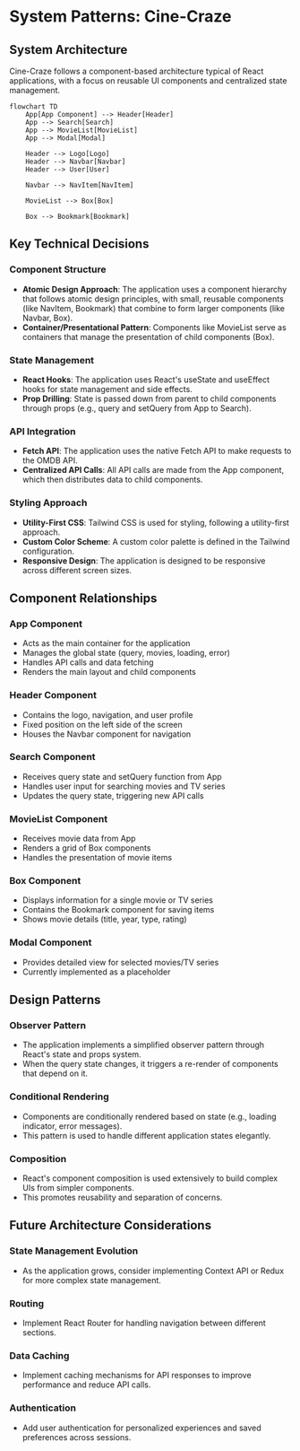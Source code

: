 # System Patterns: Cine-Craze

## System Architecture

Cine-Craze follows a component-based architecture typical of React applications, with a focus on reusable UI components and centralized state management.

```mermaid
flowchart TD
    App[App Component] --> Header[Header]
    App --> Search[Search]
    App --> MovieList[MovieList]
    App --> Modal[Modal]

    Header --> Logo[Logo]
    Header --> Navbar[Navbar]
    Header --> User[User]

    Navbar --> NavItem[NavItem]

    MovieList --> Box[Box]

    Box --> Bookmark[Bookmark]
```

## Key Technical Decisions

### Component Structure

- **Atomic Design Approach**: The application uses a component hierarchy that follows atomic design principles, with small, reusable components (like NavItem, Bookmark) that combine to form larger components (like Navbar, Box).
- **Container/Presentational Pattern**: Components like MovieList serve as containers that manage the presentation of child components (Box).

### State Management

- **React Hooks**: The application uses React's useState and useEffect hooks for state management and side effects.
- **Prop Drilling**: State is passed down from parent to child components through props (e.g., query and setQuery from App to Search).

### API Integration

- **Fetch API**: The application uses the native Fetch API to make requests to the OMDB API.
- **Centralized API Calls**: All API calls are made from the App component, which then distributes data to child components.

### Styling Approach

- **Utility-First CSS**: Tailwind CSS is used for styling, following a utility-first approach.
- **Custom Color Scheme**: A custom color palette is defined in the Tailwind configuration.
- **Responsive Design**: The application is designed to be responsive across different screen sizes.

## Component Relationships

### App Component

- Acts as the main container for the application
- Manages the global state (query, movies, loading, error)
- Handles API calls and data fetching
- Renders the main layout and child components

### Header Component

- Contains the logo, navigation, and user profile
- Fixed position on the left side of the screen
- Houses the Navbar component for navigation

### Search Component

- Receives query state and setQuery function from App
- Handles user input for searching movies and TV series
- Updates the query state, triggering new API calls

### MovieList Component

- Receives movie data from App
- Renders a grid of Box components
- Handles the presentation of movie items

### Box Component

- Displays information for a single movie or TV series
- Contains the Bookmark component for saving items
- Shows movie details (title, year, type, rating)

### Modal Component

- Provides detailed view for selected movies/TV series
- Currently implemented as a placeholder

## Design Patterns

### Observer Pattern

- The application implements a simplified observer pattern through React's state and props system.
- When the query state changes, it triggers a re-render of components that depend on it.

### Conditional Rendering

- Components are conditionally rendered based on state (e.g., loading indicator, error messages).
- This pattern is used to handle different application states elegantly.

### Composition

- React's component composition is used extensively to build complex UIs from simpler components.
- This promotes reusability and separation of concerns.

## Future Architecture Considerations

### State Management Evolution

- As the application grows, consider implementing Context API or Redux for more complex state management.

### Routing

- Implement React Router for handling navigation between different sections.

### Data Caching

- Implement caching mechanisms for API responses to improve performance and reduce API calls.

### Authentication

- Add user authentication for personalized experiences and saved preferences across sessions.
